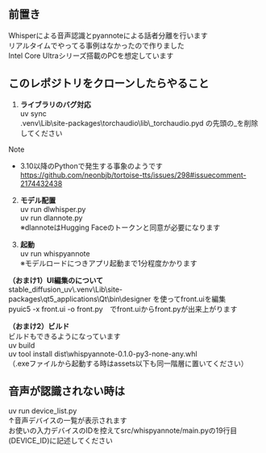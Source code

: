 ## 前置き
Whisperによる音声認識とpyannoteによる話者分離を行います  
リアルタイムでやってる事例はなかったので作りました  
Intel Core Ultraシリーズ搭載のPCを想定しています

## このレポジトリをクローンしたらやること
1. **ライブラリのバグ対応**  
uv sync  
.venv\Lib\site-packages\torchaudio\lib\\_torchaudio.pyd
の先頭の_を削除してください  

> [!NOTE]
> - 3.10以降のPythonで発生する事象のようです
https://github.com/neonbjb/tortoise-tts/issues/298#issuecomment-2174432438

2. **モデル配置**  
uv run dlwhisper.py  
uv run dlannote.py  
※dlannoteはHugging Faceのトークンと同意が必要になります

3. **起動**  
uv run whispyannote  
※モデルロードにつきアプリ起動まで1分程度かかります

**（おまけ1）UI編集のについて**  
stable_diffusion_uv\\.venv\Lib\site-packages\qt5_applications\Qt\bin\designer を使ってfront.uiを編集  
pyuic5 -x front.ui -o front.py　でfront.uiからfront.pyが出来上がります 

**（おまけ2）ビルド**  
ビルドもできるようになっています  
uv build  
uv tool install dist\whispyannote-0.1.0-py3-none-any.whl  
（.exeファイルから起動する時はassets以下も同一階層に置いてください）

## 音声が認識されない時は
uv run device_list.py  
↑音声デバイスの一覧が表示されます  
お使いの入力デバイスのIDを控えてsrc/whispyannote/main.pyの19行目(DEVICE_ID)に記述してください
